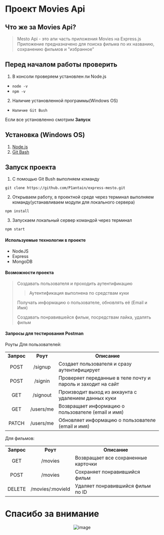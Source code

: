 # Проект Movies Api
## Что же за Movies Api?
>Mesto Api - это апи часть приложения Movies на Express.js Приложение предназначено для поиска фильма по их названию, сохранению фильмов и "избранное"
## Перед началом работы проверить
1) В консоли проверяем установлен ли Node.js
* `node -v`
* `npm -v`
2) Наличие установленной программы(Windows OS)
* `Наличие Git Bush`

Если все установленно смотрим **Запуск**

## Установка (Windows OS)
1) [Node.js](https://nodejs.org/en/)
2) [Git Bash](https://gitforwindows.org/index.html)

## Запуск проекта
1) С помощью Git Bush выполняем команду

`git clone https://github.com/P1antain/express-mesto.git`

2) Открываем работу, в проектной среде через терминал выполняем команду(устанавливаем модули для локального сервера)

`npm install`

3) Запускаем локальный сервер командой через терминал

`npm start`


#### Используемые технологии в проекте
+ NodeJS
+ Express
+ MongoDB

#### Возможности проекта
>  Создавать пользователя и проходить аутентификацию
>> Аутентификация выполнена по средствам куки
>
> Получать информацию о пользователе, обновлять её (Email и Имя)
>
> Создавать понравившейся фильм, посредствам лайка, удалять фильм

#### Запросы для тестирования Postman
Роуты
Для пользователей:</br>
<table>
<tr>
<td align="center"><strong>Запрос</strong></th>
<td align="center"><strong>Роут</strong></th>
<td align="center"> <strong>Описание</strong></th>
</tr>
<tr>
<td align="center">POST</td>
<td align="center">/signup</td>
<td>Создает пользователя и сразу аутентифицирует</td>
</tr>
<tr>
<td align="center">POST</td>
<td align="center">/signin</td>
<td>Проверяет переданные в теле почту и пароль и заходит на сайт</td>
</tr>
<tr>
<td align="center">GET</td>
<td align="center">/signout</td>
<td>Производит выход из аккаунта с удалением данных куки</td>
</tr>
<tr>
<td align="center">GET</td>
<td align="center">/users/me</td>
<td>Возвращает информацию о пользователе (email и имя)</td>
</tr>
<tr>
<td align="center">PATCH</td>
<td align="center">/users/me</td>
<td>Обновляет информацию о пользователе (email и имя)</td>
</tr>
</table>


Для фильмов:</br>
<table>
<tr>
<td align="center"><strong>Запрос</strong></th>
<td align="center"><strong>Роут</strong></th>
<td align="center"> <strong>Описание</strong></th>
</tr>

<tr>
<td align="center">GET</td>
<td align="center">/movies</td>
<td>Возвращает все сохраненные карточки </td>
</tr>

<tr>
<td align="center">POST</td>
<td align="center">/movies </td>
<td>Сохраняет понравившийся фильм</td>
</tr>

<tr>
<td align="center">DELETE</td>
<td align="center">/movies/:movieId </td>
<td>Удаляет понравившийся фильм по ID</td>
</tr>
</table>

# Спасибо за внимание

<p align="center">
<img src="https://99px.ru/sstorage/86/2015/12/image_86271215043043632690.gif"  alt="image"/>
</p>
